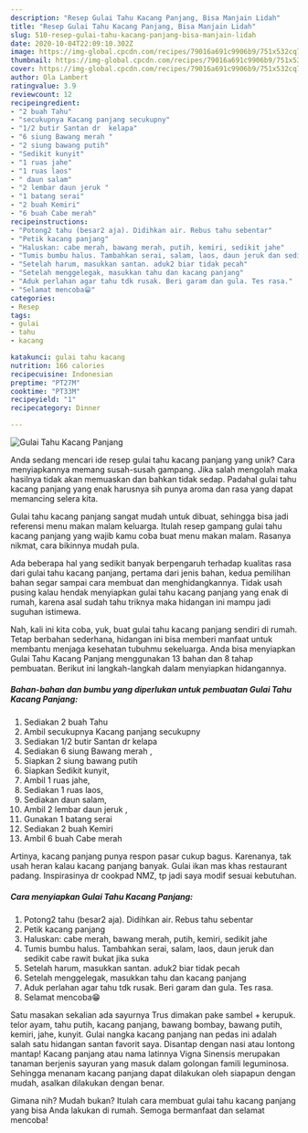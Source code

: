 ```yaml
---
description: "Resep Gulai Tahu Kacang Panjang, Bisa Manjain Lidah"
title: "Resep Gulai Tahu Kacang Panjang, Bisa Manjain Lidah"
slug: 510-resep-gulai-tahu-kacang-panjang-bisa-manjain-lidah
date: 2020-10-04T22:09:10.302Z
image: https://img-global.cpcdn.com/recipes/79016a691c9906b9/751x532cq70/gulai-tahu-kacang-panjang-foto-resep-utama.jpg
thumbnail: https://img-global.cpcdn.com/recipes/79016a691c9906b9/751x532cq70/gulai-tahu-kacang-panjang-foto-resep-utama.jpg
cover: https://img-global.cpcdn.com/recipes/79016a691c9906b9/751x532cq70/gulai-tahu-kacang-panjang-foto-resep-utama.jpg
author: Ola Lambert
ratingvalue: 3.9
reviewcount: 12
recipeingredient:
- "2 buah Tahu"
- "secukupnya Kacang panjang secukupny"
- "1/2 butir Santan dr  kelapa"
- "6 siung Bawang merah "
- "2 siung bawang putih"
- "Sedikit kunyit"
- "1 ruas jahe"
- "1 ruas laos"
- " daun salam"
- "2 lembar daun jeruk "
- "1 batang serai"
- "2 buah Kemiri"
- "6 buah Cabe merah"
recipeinstructions:
- "Potong2 tahu (besar2 aja). Didihkan air. Rebus tahu sebentar"
- "Petik kacang panjang"
- "Haluskan: cabe merah, bawang merah, putih, kemiri, sedikit jahe"
- "Tumis bumbu halus. Tambahkan serai, salam, laos, daun jeruk dan sedikit cabe rawit bukat jika suka"
- "Setelah harum, masukkan santan. aduk2 biar tidak pecah"
- "Setelah menggelegak, masukkan tahu dan kacang panjang"
- "Aduk perlahan agar tahu tdk rusak. Beri garam dan gula. Tes rasa."
- "Selamat mencoba😁"
categories:
- Resep
tags:
- gulai
- tahu
- kacang

katakunci: gulai tahu kacang 
nutrition: 166 calories
recipecuisine: Indonesian
preptime: "PT27M"
cooktime: "PT33M"
recipeyield: "1"
recipecategory: Dinner

---
```



![Gulai Tahu Kacang Panjang](https://img-global.cpcdn.com/recipes/79016a691c9906b9/751x532cq70/gulai-tahu-kacang-panjang-foto-resep-utama.jpg)

Anda sedang mencari ide resep gulai tahu kacang panjang yang unik? Cara menyiapkannya memang susah-susah gampang. Jika salah mengolah maka hasilnya tidak akan memuaskan dan bahkan tidak sedap. Padahal gulai tahu kacang panjang yang enak harusnya sih punya aroma dan rasa yang dapat memancing selera kita.

Gulai tahu kacang panjang sangat mudah untuk dibuat, sehingga bisa jadi referensi menu makan malam keluarga. Itulah resep gampang gulai tahu kacang panjang yang wajib kamu coba buat menu makan malam. Rasanya nikmat, cara bikinnya mudah pula.

Ada beberapa hal yang sedikit banyak berpengaruh terhadap kualitas rasa dari gulai tahu kacang panjang, pertama dari jenis bahan, kedua pemilihan bahan segar sampai cara membuat dan menghidangkannya. Tidak usah pusing kalau hendak menyiapkan gulai tahu kacang panjang yang enak di rumah, karena asal sudah tahu triknya maka hidangan ini mampu jadi suguhan istimewa.


Nah, kali ini kita coba, yuk, buat gulai tahu kacang panjang sendiri di rumah. Tetap berbahan sederhana, hidangan ini bisa memberi manfaat untuk membantu menjaga kesehatan tubuhmu sekeluarga. Anda bisa menyiapkan Gulai Tahu Kacang Panjang menggunakan 13 bahan dan 8 tahap pembuatan. Berikut ini langkah-langkah dalam menyiapkan hidangannya.

<!--inarticleads1-->

##### Bahan-bahan dan bumbu yang diperlukan untuk pembuatan Gulai Tahu Kacang Panjang:

1. Sediakan 2 buah Tahu
1. Ambil secukupnya Kacang panjang secukupny
1. Sediakan 1/2 butir Santan dr  kelapa
1. Sediakan 6 siung Bawang merah ,
1. Siapkan 2 siung bawang putih
1. Siapkan Sedikit kunyit,
1. Ambil 1 ruas jahe,
1. Sediakan 1 ruas laos,
1. Sediakan  daun salam,
1. Ambil 2 lembar daun jeruk ,
1. Gunakan 1 batang serai
1. Sediakan 2 buah Kemiri
1. Ambil 6 buah Cabe merah


Artinya, kacang panjang punya respon pasar cukup bagus. Karenanya, tak usah heran kalau kacang panjang banyak. Gulai ikan mas khas restaurant padang. Inspirasinya dr cookpad NMZ, tp jadi saya modif sesuai kebutuhan. 

<!--inarticleads2-->

##### Cara menyiapkan Gulai Tahu Kacang Panjang:

1. Potong2 tahu (besar2 aja). Didihkan air. Rebus tahu sebentar
1. Petik kacang panjang
1. Haluskan: cabe merah, bawang merah, putih, kemiri, sedikit jahe
1. Tumis bumbu halus. Tambahkan serai, salam, laos, daun jeruk dan sedikit cabe rawit bukat jika suka
1. Setelah harum, masukkan santan. aduk2 biar tidak pecah
1. Setelah menggelegak, masukkan tahu dan kacang panjang
1. Aduk perlahan agar tahu tdk rusak. Beri garam dan gula. Tes rasa.
1. Selamat mencoba😁


Satu masakan sekalian ada sayurnya Trus dimakan pake sambel + kerupuk. telor ayam, tahu putih, kacang panjang, bawang bombay, bawang putih, kemiri, jahe, kunyit. Gulai nangka kacang panjang nan pedas ini adalah salah satu hidangan santan favorit saya. Disantap dengan nasi atau lontong mantap! Kacang panjang atau nama latinnya Vigna Sinensis merupakan tanaman berjenis sayuran yang masuk dalam golongan famili leguminosa. Sehingga menanam kacang panjang dapat dilakukan oleh siapapun dengan mudah, asalkan dilakukan dengan benar. 

Gimana nih? Mudah bukan? Itulah cara membuat gulai tahu kacang panjang yang bisa Anda lakukan di rumah. Semoga bermanfaat dan selamat mencoba!
